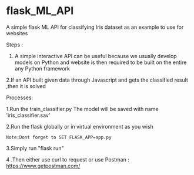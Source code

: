 # flask_ML_API
A simple flask ML API for classifying Iris dataset as an example to use for websites 

Steps : 
1. A simple interactive API can be useful because we usually develop models on Python and website is then required to be built on the 
    entire any Python framework
  
2.If an API built given data through Javascript and gets the classified result ,then it is solved



Processes:

1.Run the train_classifier.py
  The model will be saved with name 'iris_classifier.sav'
  
2.Run the flask globally or in virtual environment as you wish

    Note:Dont forget to SET FLASK_APP=app.py

3.Simply run "flask run"

4 .Then either use curl to request or use Postman : https://www.getpostman.com/
